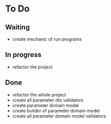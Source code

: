 # To Do

## Waiting
- create mechanic of run programs

## In progress
- refactor the project

## Done
- refactor the whole project
- create all parameter dto validators
- create parameter domain model
- create builder of parameter domain model
- create all parameter domain model validators